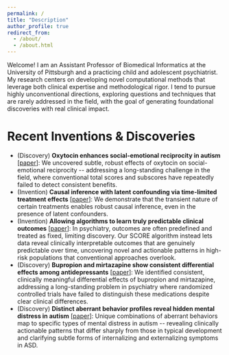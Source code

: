 ```yaml
---
permalink: /
title: "Description"
author_profile: true
redirect_from: 
  - /about/
  - /about.html
---
```


Welcome! I am an Assistant Professor of Biomedical Informatics at the University of Pittsburgh and a practicing child and adolescent psychiatrist. My research centers on developing novel computational methods that leverage both clinical expertise and methodological rigor. I tend to pursue highly unconventional directions, exploring questions and techniques that are rarely addressed in the field, with the goal of generating foundational discoveries with real clinical impact.

Recent Inventions & Discoveries
======
- (Discovery) **Oxytocin enhances social-emotional reciprocity in autism** [[paper](https://www.medrxiv.org/content/10.1101/2025.07.20.25331870v1)]: We uncovered subtle, robust effects of oxytocin on social-emotional reciprocity -- addressing a long-standing challenge in the field, where conventional total scores and subscores have repeatedly failed to detect consistent benefits.
- (Invention) **Causal inference with latent confounding via time-limited treatment effects** [[paper](https://arxiv.org/pdf/2506.16629)]: We demonstrate that the transient nature of certain treatments enables robust causal inference, even in the presence of latent confounders.
- (Invention) **Allowing algorithms to learn truly predictable clinical outcomes** [[paper](https://www.medrxiv.org/content/10.1101/2025.04.11.25325553v1)]: In psychiatry, outcomes are often predefined and treated as fixed, limiting discovery. Our SCORE algorithm instead lets data reveal clinically interpretable outcomes that are genuinely predictable over time, uncovering novel and actionable patterns in high-risk populations that conventional approaches overlook.
- (Discovery) **Bupropion and mirtazapine show consistent differential effects among antidepressants** [[paper](https://www.sciencedirect.com/science/article/pii/S0165032725009930)]: We identified consistent, clinically meaningful differential effects of bupropion and mirtazapine, addressing a long-standing problem in psychiatry where randomized controlled trials have failed to distinguish these medications despite clear clinical differences.
- (Discovery) **Distinct aberrant behavior profiles reveal hidden mental distress in autism** [[paper](https://www.medrxiv.org/content/10.1101/2025.02.01.25321517v2)]: Unique combinations of aberrant behaviors map to specific types of mental distress in autism -- revealing clinically actionable patterns that differ sharply from those in typical development and clarifying subtle forms of internalizing and externalizing symptoms in ASD.


